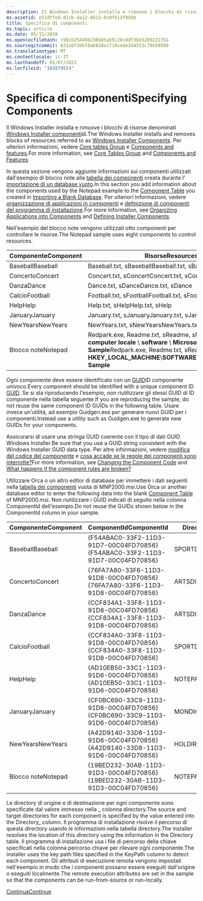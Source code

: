 ```yaml
---
description: Il Windows Installer installa e rimuove i blocchi di risorse denominati Windows Installer componenti di. Per ulteriori informazioni, vedere Core tables Group e Components and features.
ms.assetid: e51dffed-d1cb-4a12-8615-0c0f612f993b
title: Specifica di componenti
ms.topic: article
ms.date: 05/31/2018
ms.openlocfilehash: c98cb254498236b85ab5c2bc0df3bd32892227b1
ms.sourcegitcommit: 831e8f3db78ab820e1710cede244553c70e50500
ms.translationtype: MT
ms.contentlocale: it-IT
ms.lasthandoff: 01/07/2021
ms.locfileid: "103879554"
---
```

# <a name="specifying-components"></a><span data-ttu-id="73a78-104">Specifica di componenti</span><span class="sxs-lookup"><span data-stu-id="73a78-104">Specifying Components</span></span>

<span data-ttu-id="73a78-105">Il Windows Installer installa e rimuove i blocchi di risorse denominati [Windows Installer componenti](windows-installer-components.md)di.</span><span class="sxs-lookup"><span data-stu-id="73a78-105">The Windows Installer installs and removes blocks of resources referred to as [Windows Installer Components](windows-installer-components.md).</span></span> <span data-ttu-id="73a78-106">Per ulteriori informazioni, vedere [Core tables Group](core-tables-group.md) e [Components and features](components-and-features.md).</span><span class="sxs-lookup"><span data-stu-id="73a78-106">For more information, see [Core Tables Group](core-tables-group.md) and [Components and Features](components-and-features.md).</span></span>

<span data-ttu-id="73a78-107">In questa sezione vengono aggiunte informazioni sui componenti utilizzati dall'esempio di blocco note alla [tabella dei componenti](component-table.md) creata durante l' [importazione di un database vuoto](importing-a-blank-database.md).</span><span class="sxs-lookup"><span data-stu-id="73a78-107">In this section you add information about the components used by the Notepad example to the [Component Table](component-table.md) you created in [Importing a Blank Database](importing-a-blank-database.md).</span></span> <span data-ttu-id="73a78-108">Per ulteriori informazioni, vedere [organizzazione di applicazioni in componenti](organizing-applications-into-components.md) e [definizione di componenti del programma di installazione](defining-installer-components.md).</span><span class="sxs-lookup"><span data-stu-id="73a78-108">For more information, see [Organizing Applications into Components](organizing-applications-into-components.md) and [Defining Installer Components](defining-installer-components.md).</span></span>

<span data-ttu-id="73a78-109">Nell'esempio del blocco note vengono utilizzati otto componenti per controllare le risorse.</span><span class="sxs-lookup"><span data-stu-id="73a78-109">The Notepad sample uses eight components to control resources.</span></span>



| <span data-ttu-id="73a78-110">Componente</span><span class="sxs-lookup"><span data-stu-id="73a78-110">Component</span></span> | <span data-ttu-id="73a78-111">Risorse</span><span class="sxs-lookup"><span data-stu-id="73a78-111">Resources</span></span>                                                                                                             |
|-----------|-----------------------------------------------------------------------------------------------------------------------|
| <span data-ttu-id="73a78-112">Baseball</span><span class="sxs-lookup"><span data-stu-id="73a78-112">Baseball</span></span>  | <span data-ttu-id="73a78-113">Baseball.txt, sBaseball</span><span class="sxs-lookup"><span data-stu-id="73a78-113">Baseball.txt, sBaseball</span></span>                                                                                               |
| <span data-ttu-id="73a78-114">Concerto</span><span class="sxs-lookup"><span data-stu-id="73a78-114">Concert</span></span>   | <span data-ttu-id="73a78-115">Concert.txt, sConcert</span><span class="sxs-lookup"><span data-stu-id="73a78-115">Concert.txt, sConcert</span></span>                                                                                                 |
| <span data-ttu-id="73a78-116">Danza</span><span class="sxs-lookup"><span data-stu-id="73a78-116">Dance</span></span>     | <span data-ttu-id="73a78-117">Dance.txt, sDance</span><span class="sxs-lookup"><span data-stu-id="73a78-117">Dance.txt, sDance</span></span>                                                                                                     |
| <span data-ttu-id="73a78-118">Calcio</span><span class="sxs-lookup"><span data-stu-id="73a78-118">Football</span></span>  | <span data-ttu-id="73a78-119">Football.txt, sFootball</span><span class="sxs-lookup"><span data-stu-id="73a78-119">Football.txt, sFootball</span></span>                                                                                               |
| <span data-ttu-id="73a78-120">Help</span><span class="sxs-lookup"><span data-stu-id="73a78-120">Help</span></span>      | <span data-ttu-id="73a78-121">Help.txt, sHelp</span><span class="sxs-lookup"><span data-stu-id="73a78-121">Help.txt, sHelp</span></span>                                                                                                       |
| <span data-ttu-id="73a78-122">January</span><span class="sxs-lookup"><span data-stu-id="73a78-122">January</span></span>   | <span data-ttu-id="73a78-123">January.txt, sJanuary</span><span class="sxs-lookup"><span data-stu-id="73a78-123">January.txt, sJanuary</span></span>                                                                                                 |
| <span data-ttu-id="73a78-124">NewYears</span><span class="sxs-lookup"><span data-stu-id="73a78-124">NewYears</span></span>  | <span data-ttu-id="73a78-125">NewYears.txt, sNewYears</span><span class="sxs-lookup"><span data-stu-id="73a78-125">NewYears.txt, sNewYears</span></span>                                                                                               |
| <span data-ttu-id="73a78-126">Blocco note</span><span class="sxs-lookup"><span data-stu-id="73a78-126">Notepad</span></span>   | <span data-ttu-id="73a78-127">Redpark.exe, Readme.txt, sReadme, sNotepad, **HKEY \_ \_ computer locale** \\ **software** \\ **Microsoft** \\ **notepad Sample**</span><span class="sxs-lookup"><span data-stu-id="73a78-127">Redpark.exe, Readme.txt, sReadme, sNotepad, **HKEY\_LOCAL\_MACHINE**\\**SOFTWARE**\\**Microsoft**\\**Notepad Sample**</span></span> |



 

<span data-ttu-id="73a78-128">Ogni componente deve essere identificato con un [GUID](guid.md)ID componente univoco.</span><span class="sxs-lookup"><span data-stu-id="73a78-128">Every component should be identified with a unique component ID [GUID](guid.md).</span></span> <span data-ttu-id="73a78-129">Se si sta riproducendo l'esempio, non riutilizzare gli stessi GUID di ID componente nella tabella seguente.</span><span class="sxs-lookup"><span data-stu-id="73a78-129">If you are reproducing the sample, do not reuse the same component ID GUIDs in the following table.</span></span> <span data-ttu-id="73a78-130">Usare invece un'utilità, ad esempio Guidgen.exe per generare nuovi GUID per i componenti.</span><span class="sxs-lookup"><span data-stu-id="73a78-130">Instead use a utility such as Guidgen.exe to generate new GUIDs for your components.</span></span>

<span data-ttu-id="73a78-131">Assicurarsi di usare una stringa GUID coerente con il tipo di dati GUID Windows Installer.</span><span class="sxs-lookup"><span data-stu-id="73a78-131">Be sure that you use a GUID string consistent with the Windows Installer GUID data type.</span></span> <span data-ttu-id="73a78-132">Per altre informazioni, vedere [modifica del codice del componente](changing-the-component-code.md) e [cosa accade se le regole dei componenti sono interrotte?](what-happens-if-the-component-rules-are-broken.md)</span><span class="sxs-lookup"><span data-stu-id="73a78-132">For more information, see [Changing the Component Code](changing-the-component-code.md) and [What happens if the component rules are broken?](what-happens-if-the-component-rules-are-broken.md)</span></span>

<span data-ttu-id="73a78-133">Utilizzare Orca o un altro editor di database per immettere i dati seguenti nella [tabella dei componenti](component-table.md) vuota di MNP2000.msi.</span><span class="sxs-lookup"><span data-stu-id="73a78-133">Use Orca or another database editor to enter the following data into the blank [Component Table](component-table.md) of MNP2000.msi.</span></span> <span data-ttu-id="73a78-134">Non riutilizzare i GUID indicati di seguito nella colonna ComponentId dell'esempio.</span><span class="sxs-lookup"><span data-stu-id="73a78-134">Do not reuse the GUIDs shown below in the ComponentId column in your sample.</span></span>



| <span data-ttu-id="73a78-135">Componente</span><span class="sxs-lookup"><span data-stu-id="73a78-135">Component</span></span> | <span data-ttu-id="73a78-136">ComponentId</span><span class="sxs-lookup"><span data-stu-id="73a78-136">ComponentId</span></span>                            | <span data-ttu-id="73a78-137">Directory\_</span><span class="sxs-lookup"><span data-stu-id="73a78-137">Directory\_</span></span> | <span data-ttu-id="73a78-138">Attributi</span><span class="sxs-lookup"><span data-stu-id="73a78-138">Attributes</span></span> | <span data-ttu-id="73a78-139">Condizione</span><span class="sxs-lookup"><span data-stu-id="73a78-139">Condition</span></span> | <span data-ttu-id="73a78-140">KeyPath</span><span class="sxs-lookup"><span data-stu-id="73a78-140">Keypath</span></span>      |
|-----------|----------------------------------------|-------------|------------|-----------|--------------|
| <span data-ttu-id="73a78-141">Baseball</span><span class="sxs-lookup"><span data-stu-id="73a78-141">Baseball</span></span>  | <span data-ttu-id="73a78-142">{F54ABAC0-33F2-11D3-91D7-00C04FD70856}</span><span class="sxs-lookup"><span data-stu-id="73a78-142">{F54ABAC0-33F2-11D3-91D7-00C04FD70856}</span></span> | <span data-ttu-id="73a78-143">SPORTDIR</span><span class="sxs-lookup"><span data-stu-id="73a78-143">SPORTDIR</span></span>    | <span data-ttu-id="73a78-144">2</span><span class="sxs-lookup"><span data-stu-id="73a78-144">2</span></span>          |           | <span data-ttu-id="73a78-145">Baseball.txt</span><span class="sxs-lookup"><span data-stu-id="73a78-145">Baseball.txt</span></span> |
| <span data-ttu-id="73a78-146">Concerto</span><span class="sxs-lookup"><span data-stu-id="73a78-146">Concert</span></span>   | <span data-ttu-id="73a78-147">{76FA7A80-33F6-11D3-91D8-00C04FD70856}</span><span class="sxs-lookup"><span data-stu-id="73a78-147">{76FA7A80-33F6-11D3-91D8-00C04FD70856}</span></span> | <span data-ttu-id="73a78-148">ARTSDIR</span><span class="sxs-lookup"><span data-stu-id="73a78-148">ARTSDIR</span></span>     | <span data-ttu-id="73a78-149">2</span><span class="sxs-lookup"><span data-stu-id="73a78-149">2</span></span>          |           | <span data-ttu-id="73a78-150">Concert.txt</span><span class="sxs-lookup"><span data-stu-id="73a78-150">Concert.txt</span></span>  |
| <span data-ttu-id="73a78-151">Danza</span><span class="sxs-lookup"><span data-stu-id="73a78-151">Dance</span></span>     | <span data-ttu-id="73a78-152">{CCF834A1-33F8-11D3-91D8-00C04FD70856}</span><span class="sxs-lookup"><span data-stu-id="73a78-152">{CCF834A1-33F8-11D3-91D8-00C04FD70856}</span></span> | <span data-ttu-id="73a78-153">ARTSDIR</span><span class="sxs-lookup"><span data-stu-id="73a78-153">ARTSDIR</span></span>     | <span data-ttu-id="73a78-154">2</span><span class="sxs-lookup"><span data-stu-id="73a78-154">2</span></span>          |           | <span data-ttu-id="73a78-155">Dance.txt</span><span class="sxs-lookup"><span data-stu-id="73a78-155">Dance.txt</span></span>    |
| <span data-ttu-id="73a78-156">Calcio</span><span class="sxs-lookup"><span data-stu-id="73a78-156">Football</span></span>  | <span data-ttu-id="73a78-157">{CCF834A0-33F8-11D3-91D8-00C04FD70856}</span><span class="sxs-lookup"><span data-stu-id="73a78-157">{CCF834A0-33F8-11D3-91D8-00C04FD70856}</span></span> | <span data-ttu-id="73a78-158">SPORTDIR</span><span class="sxs-lookup"><span data-stu-id="73a78-158">SPORTDIR</span></span>    | <span data-ttu-id="73a78-159">2</span><span class="sxs-lookup"><span data-stu-id="73a78-159">2</span></span>          |           | <span data-ttu-id="73a78-160">Football.txt</span><span class="sxs-lookup"><span data-stu-id="73a78-160">Football.txt</span></span> |
| <span data-ttu-id="73a78-161">Help</span><span class="sxs-lookup"><span data-stu-id="73a78-161">Help</span></span>      | <span data-ttu-id="73a78-162">{AD10EB50-33C1-11D3-91D6-00C04FD70856}</span><span class="sxs-lookup"><span data-stu-id="73a78-162">{AD10EB50-33C1-11D3-91D6-00C04FD70856}</span></span> | <span data-ttu-id="73a78-163">NOTEPADDIR</span><span class="sxs-lookup"><span data-stu-id="73a78-163">NOTEPADDIR</span></span>  | <span data-ttu-id="73a78-164">2</span><span class="sxs-lookup"><span data-stu-id="73a78-164">2</span></span>          |           | <span data-ttu-id="73a78-165">Help.txt</span><span class="sxs-lookup"><span data-stu-id="73a78-165">Help.txt</span></span>     |
| <span data-ttu-id="73a78-166">January</span><span class="sxs-lookup"><span data-stu-id="73a78-166">January</span></span>   | <span data-ttu-id="73a78-167">{CF0BC690-33C9-11D3-91D6-00C04FD70856}</span><span class="sxs-lookup"><span data-stu-id="73a78-167">{CF0BC690-33C9-11D3-91D6-00C04FD70856}</span></span> | <span data-ttu-id="73a78-168">MONDIno</span><span class="sxs-lookup"><span data-stu-id="73a78-168">MONDIR</span></span>      | <span data-ttu-id="73a78-169">2</span><span class="sxs-lookup"><span data-stu-id="73a78-169">2</span></span>          |           | <span data-ttu-id="73a78-170">January.txt</span><span class="sxs-lookup"><span data-stu-id="73a78-170">January.txt</span></span>  |
| <span data-ttu-id="73a78-171">NewYears</span><span class="sxs-lookup"><span data-stu-id="73a78-171">NewYears</span></span>  | <span data-ttu-id="73a78-172">{A42D9140-33D8-11D3-91D6-00C04FD70856}</span><span class="sxs-lookup"><span data-stu-id="73a78-172">{A42D9140-33D8-11D3-91D6-00C04FD70856}</span></span> | <span data-ttu-id="73a78-173">HOLDIR</span><span class="sxs-lookup"><span data-stu-id="73a78-173">HOLDIR</span></span>      | <span data-ttu-id="73a78-174">2</span><span class="sxs-lookup"><span data-stu-id="73a78-174">2</span></span>          |           | <span data-ttu-id="73a78-175">NewYears.txt</span><span class="sxs-lookup"><span data-stu-id="73a78-175">NewYears.txt</span></span> |
| <span data-ttu-id="73a78-176">Blocco note</span><span class="sxs-lookup"><span data-stu-id="73a78-176">Notepad</span></span>   | <span data-ttu-id="73a78-177">{19BED232-30AB-11D3-91D3-00C04FD70856}</span><span class="sxs-lookup"><span data-stu-id="73a78-177">{19BED232-30AB-11D3-91D3-00C04FD70856}</span></span> | <span data-ttu-id="73a78-178">NOTEPADDIR</span><span class="sxs-lookup"><span data-stu-id="73a78-178">NOTEPADDIR</span></span>  | <span data-ttu-id="73a78-179">2</span><span class="sxs-lookup"><span data-stu-id="73a78-179">2</span></span>          |           | <span data-ttu-id="73a78-180">Redpark.exe</span><span class="sxs-lookup"><span data-stu-id="73a78-180">Redpark.exe</span></span>  |



 

<span data-ttu-id="73a78-181">Le directory di origine e di destinazione per ogni componente sono specificate dal valore immesso nella \_ colonna directory.</span><span class="sxs-lookup"><span data-stu-id="73a78-181">The source and target directories for each component is specified by the value entered into the Directory\_ column.</span></span> <span data-ttu-id="73a78-182">Il programma di installazione risolve il percorso di questa directory usando le informazioni nella tabella directory.</span><span class="sxs-lookup"><span data-stu-id="73a78-182">The installer resolves the location of this directory using the information in the Directory table.</span></span> <span data-ttu-id="73a78-183">Il programma di installazione usa i file di percorso della chiave specificati nella colonna percorso chiave per rilevare ogni componente.</span><span class="sxs-lookup"><span data-stu-id="73a78-183">The installer uses the key path files specified in the KeyPath column to detect each component.</span></span> <span data-ttu-id="73a78-184">Gli attributi di esecuzione remota vengono impostati nell'esempio in modo che i componenti possano essere eseguiti dall'origine o eseguiti localmente.</span><span class="sxs-lookup"><span data-stu-id="73a78-184">The remote execution attributes are set in the sample so that the components can be run-from-source or run-locally.</span></span>

[<span data-ttu-id="73a78-185">Continua</span><span class="sxs-lookup"><span data-stu-id="73a78-185">Continue</span></span>](specifying-files-and-file-attributes.md)

 

 



